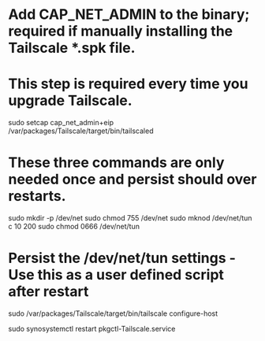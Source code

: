 # Add CAP_NET_ADMIN to the binary; required if manually installing the Tailscale *.spk file.
# This step is required every time you upgrade Tailscale.
sudo setcap cap_net_admin+eip /var/packages/Tailscale/target/bin/tailscaled

# These three commands are only needed once and persist should over restarts.
sudo mkdir -p /dev/net
sudo chmod 755 /dev/net
sudo mknod /dev/net/tun c 10 200
sudo chmod 0666 /dev/net/tun

# Persist the /dev/net/tun settings - Use this as a user defined script after restart
sudo /var/packages/Tailscale/target/bin/tailscale configure-host

sudo synosystemctl restart pkgctl-Tailscale.service